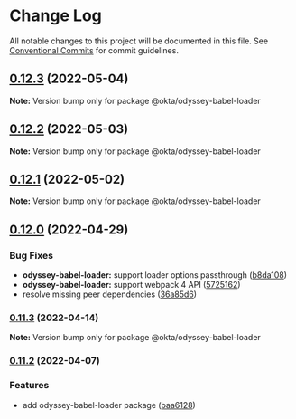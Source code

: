 # Change Log

All notable changes to this project will be documented in this file.
See [Conventional Commits](https://conventionalcommits.org) for commit guidelines.

## [0.12.3](https://github.com/okta/odyssey/compare/v0.12.2...v0.12.3) (2022-05-04)

**Note:** Version bump only for package @okta/odyssey-babel-loader

## [0.12.2](https://github.com/okta/odyssey/compare/v0.12.1...v0.12.2) (2022-05-03)

**Note:** Version bump only for package @okta/odyssey-babel-loader

## [0.12.1](https://github.com/okta/odyssey/compare/v0.12.0...v0.12.1) (2022-05-02)

**Note:** Version bump only for package @okta/odyssey-babel-loader

## [0.12.0](https://github.com/okta/odyssey/compare/v0.11.3...v0.12.0) (2022-04-29)

### Bug Fixes

- **odyssey-babel-loader:** support loader options passthrough ([b8da108](https://github.com/okta/odyssey/commit/b8da108555e56d909fbb2dc0a175d77e49acb5a2))
- **odyssey-babel-loader:** support webpack 4 API ([5725162](https://github.com/okta/odyssey/commit/572516258a1439f06e9b9baf134bb186dbc15d01))
- resolve missing peer dependencies ([36a85d6](https://github.com/okta/odyssey/commit/36a85d6543b53216edab1a61ffec2d883bdaed89))

### [0.11.3](https://github.com/okta/odyssey/compare/v0.11.2...v0.11.3) (2022-04-14)

**Note:** Version bump only for package @okta/odyssey-babel-loader

### [0.11.2](https://github.com/okta/odyssey/compare/v0.11.1...v0.11.2) (2022-04-07)

### Features

- add odyssey-babel-loader package ([baa6128](https://github.com/okta/odyssey/commit/baa6128d82c33e6eca5c12b02d23eb4ffcccc785))
